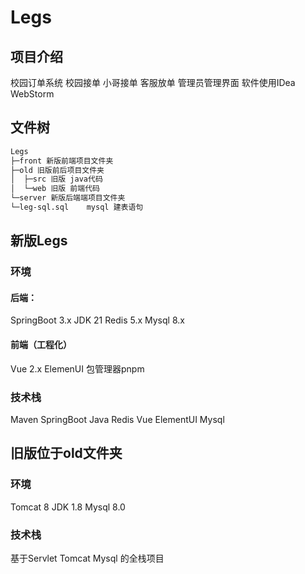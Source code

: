 # Legs
## 项目介绍

校园订单系统 校园接单 小哥接单 客服放单 管理员管理界面
软件使用IDea WebStorm

## 文件树
~~~ txt
Legs
├─front 新版前端项目文件夹
├─old 旧版前后项目文件夹
│  ├─src 旧版 java代码
│  └─web 旧版 前端代码
└─server 新版后端端项目文件夹
└─leg-sql.sql    mysql 建表语句
~~~

    
## 新版Legs

### 环境
#### 后端：
SpringBoot 3.x
JDK 21
Redis 5.x
Mysql 8.x

#### 前端（工程化）
Vue 2.x
ElemenUI
包管理器pnpm

### 技术栈
Maven SpringBoot Java Redis Vue ElementUI Mysql

## 旧版位于old文件夹
### 环境
Tomcat 8
JDK 1.8
Mysql 8.0
### 技术栈
基于Servlet Tomcat Mysql 的全栈项目

